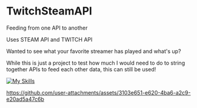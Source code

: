 # TwitchSteamAPI
Feeding from one API to another

Uses STEAM API and TWITCH API

Wanted to see what your favorite streamer has played and what's up?

While this is just a project to test how much I would need to do to string together APIs to feed each other data,
this can still be used!

[![My Skills](https://skillicons.dev/icons?i=js,html,css)](https://skillicons.dev)



https://github.com/user-attachments/assets/3103e651-e620-4ba6-a2c9-e20ad5a47c6b

